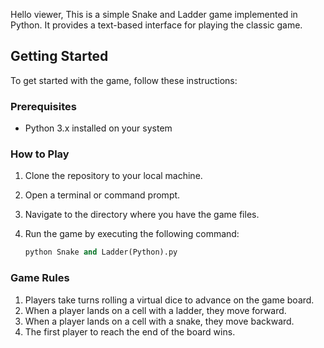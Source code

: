 Hello viewer,
This is a simple Snake and Ladder game implemented in Python. It provides a text-based interface for playing the classic game.

## Getting Started

To get started with the game, follow these instructions:

### Prerequisites

- Python 3.x installed on your system

### How to Play

1. Clone the repository to your local machine.
2. Open a terminal or command prompt.
3. Navigate to the directory where you have the game files.
4. Run the game by executing the following command:

   ```python
   python Snake and Ladder(Python).py
   
### Game Rules

1. Players take turns rolling a virtual dice to advance on the game board.
2. When a player lands on a cell with a ladder, they move forward.
3. When a player lands on a cell with a snake, they move backward.
4. The first player to reach the end of the board wins.
